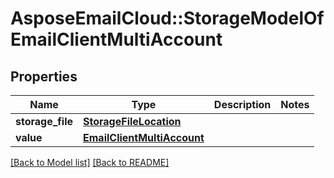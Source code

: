 # AsposeEmailCloud::StorageModelOfEmailClientMultiAccount
## Properties
Name | Type | Description | Notes
------------ | ------------- | ------------- | -------------
**storage_file** | [**StorageFileLocation**](StorageFileLocation.md) |  | 
**value** | [**EmailClientMultiAccount**](EmailClientMultiAccount.md) |  | 



[[Back to Model list]](Models.md) [[Back to README]](README.md)


